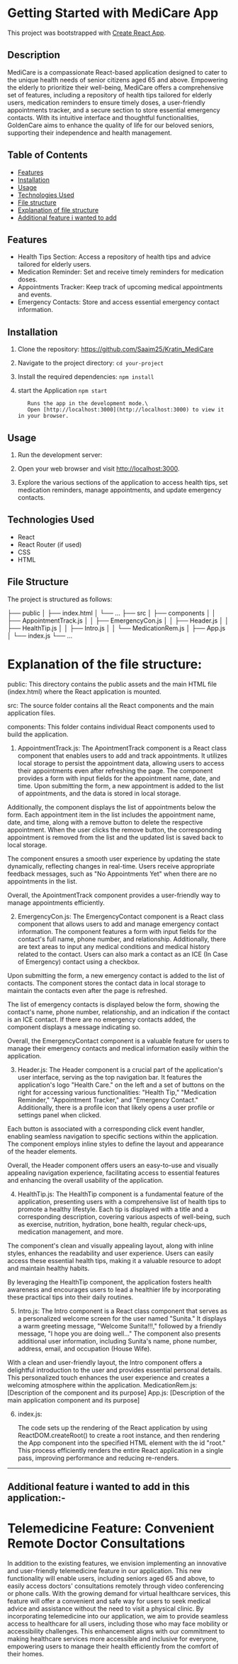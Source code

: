 # Getting Started with MediCare App

This project was bootstrapped with [Create React App](https://github.com/facebook/create-react-app).

## Description

MediCare is a compassionate React-based application designed to cater to the unique health needs of senior citizens aged 65 and above. Empowering the elderly to prioritize their well-being, MediCare offers a comprehensive set of features, including a repository of health tips tailored for elderly users, medication reminders to ensure timely doses, a user-friendly appointments tracker, and a secure section to store essential emergency contacts. With its intuitive interface and thoughtful functionalities, GoldenCare aims to enhance the quality of life for our beloved seniors, supporting their independence and health management.

## Table of Contents

- [Features](#features)
- [Installation](#installation)
- [Usage](#usage)
- [Technologies Used](#technologies-used)
- [File structure](#File-Structure)
- [Explanation of file structure](#Explanation-of-the-file-structure:)
- [Additional feature i wanted to add](#Additional-feature-i-wanted-to-add-in-this-application:-)

## Features

  - Health Tips Section: Access a repository of health tips and advice tailored for elderly users.
  - Medication Reminder: Set and receive timely reminders for medication doses.
  - Appointments Tracker: Keep track of upcoming medical appointments and events.
  - Emergency Contacts: Store and access essential emergency contact information.

## Installation
1. Clone the repository:
      https://github.com/Saaim25/Kratin_MediCare
2. Navigate to the project directory:
      `cd your-project`
3. Install the required dependencies:
      `npm install`
4. start the Application
       `npm start`
   
          Runs the app in the development mode.\
          Open [http://localhost:3000](http://localhost:3000) to view it in your browser.
          
## Usage

1. Run the development server:

2. Open your web browser and visit [http://localhost:3000](http://localhost:3000).

3. Explore the various sections of the application to access health tips, set medication reminders, manage appointments, and update emergency contacts.

## Technologies Used


- React
- React Router (if used)
- CSS
- HTML

## File Structure

The project is structured as follows:

├── public
│   ├── index.html
│   └── ...
├── src
│   ├── components
│   │   ├── AppointmentTrack.js
│   │   ├── EmergencyCon.js
│   │   ├── Header.js
│   │   ├── HealthTip.js
│   │   ├── Intro.js
│   │   └── MedicationRem.js
│   ├── App.js
│   └── index.js
└── ...


# Explanation of the file structure:

public: This directory contains the public assets and the main HTML file (index.html) where the React application is mounted.

src: The source folder contains all the React components and the main application files.

components: This folder contains individual React components used to build the application.

1. AppointmentTrack.js: 
        The ApointmentTrack component is a React class component that enables users to add and track appointments. It utilizes local storage to persist the appointment data, allowing users to access their appointments even after refreshing the page. The component provides a form with input fields for the appointment name, date, and time. Upon submitting the form, a new appointment is added to the list of appointments, and the data is stored in local storage.

Additionally, the component displays the list of appointments below the form. Each appointment item in the list includes the appointment name, date, and time, along with a remove button to delete the respective appointment. When the user clicks the remove button, the corresponding appointment is removed from the list and the updated list is saved back to local storage.

The component ensures a smooth user experience by updating the state dynamically, reflecting changes in real-time. Users receive appropriate feedback messages, such as "No Appointments Yet" when there are no appointments in the list.

Overall, the ApointmentTrack component provides a user-friendly way to manage appointments efficiently.




2. EmergencyCon.js:
            The EmergencyContact component is a React class component that allows users to add and manage emergency contact information. The component features a form with input fields for the contact's full name, phone number, and relationship. Additionally, there are text areas to input any medical conditions and medical history related to the contact. Users can also mark a contact as an ICE (In Case of Emergency) contact using a checkbox.

Upon submitting the form, a new emergency contact is added to the list of contacts. The component stores the contact data in local storage to maintain the contacts even after the page is refreshed.

The list of emergency contacts is displayed below the form, showing the contact's name, phone number, relationship, and an indication if the contact is an ICE contact. If there are no emergency contacts added, the component displays a message indicating so.

Overall, the EmergencyContact component is a valuable feature for users to manage their emergency contacts and medical information easily within the application.




3. Header.js:
        The Header component is a crucial part of the application's user interface, serving as the top navigation bar. It features the application's logo "Health Care." on the left and a set of buttons on the right for accessing various functionalities: "Health Tip," "Medication Reminder," "Appointment Tracker," and "Emergency Contact." Additionally, there is a profile icon that likely opens a user profile or settings panel when clicked.

Each button is associated with a corresponding click event handler, enabling seamless navigation to specific sections within the application. The component employs inline styles to define the layout and appearance of the header elements.

Overall, the Header component offers users an easy-to-use and visually appealing navigation experience, facilitating access to essential features and enhancing the overall usability of the application.


      
4. HealthTip.js: 
      The HealthTip component is a fundamental feature of the application, presenting users with a comprehensive list of health tips to promote a healthy lifestyle. Each tip is displayed with a title and a corresponding description, covering various aspects of well-being, such as exercise, nutrition, hydration, bone health, regular check-ups, medication management, and more.

The component's clean and visually appealing layout, along with inline styles, enhances the readability and user experience. Users can easily access these essential health tips, making it a valuable resource to adopt and maintain healthy habits.

By leveraging the HealthTip component, the application fosters health awareness and encourages users to lead a healthier life by incorporating these practical tips into their daily routines.



5. Intro.js:
          The Intro component is a React class component that serves as a personalized welcome screen for the user named "Sunita." It displays a warm greeting message, "Welcome Sunita!!!," followed by a friendly message, "I hope you are doing well..." The component also presents additional user information, including Sunita's name, phone number, address, email, and occupation (House Wife).

With a clean and user-friendly layout, the Intro component offers a delightful introduction to the user and provides essential personal details. This personalized touch enhances the user experience and creates a welcoming atmosphere within the application.
MedicationRem.js: [Description of the component and its purpose]
App.js: [Description of the main application component and its purpose]



6. index.js: 

      The code sets up the rendering of the React application by using ReactDOM.createRoot() to create a root instance, and then rendering the App component into the specified HTML element with the id "root." This process efficiently renders the entire React application in a single pass, improving performance and reducing re-renders.

------------------------------------------------------------------------------------------------------------------------------------------------------------------


## Additional feature i wanted to add in this application:-

# Telemedicine Feature: Convenient Remote Doctor Consultations

In addition to the existing features, we envision implementing an innovative and user-friendly telemedicine feature in our application. This new functionality will enable users, including seniors aged 65 and above, to easily access doctors' consultations remotely through video conferencing or phone calls. With the growing demand for virtual healthcare services, this feature will offer a convenient and safe way for users to seek medical advice and assistance without the need to visit a physical clinic. By incorporating telemedicine into our application, we aim to provide seamless access to healthcare for all users, including those who may face mobility or accessibility challenges. This enhancement aligns with our commitment to making healthcare services more accessible and inclusive for everyone, empowering users to manage their health efficiently from the comfort of their homes.

